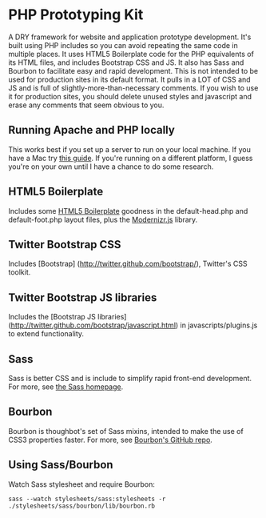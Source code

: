 PHP Prototyping Kit
===================
A DRY framework for website and application prototype development. It's built using PHP includes so you can avoid repeating the same code in multiple places. It uses HTML5 Boilerplate code for the PHP equivalents of its HTML files, and includes Bootstrap CSS and JS. It also has Sass and Bourbon to facilitate easy and rapid development. This is not intended to be used for production sites in its default format. It pulls in a LOT of CSS and JS and is full of slightly-more-than-necessary comments. If you wish to use it for production sites, you should delete unused styles and javascript and erase any comments that seem obvious to you.

Running Apache and PHP locally
------------------------------
This works best if you set up a server to run on your local machine. If you have a Mac try [this guide](http://php.about.com/od/phpbasics/ss/installMac.htm). If you're running on a different platform, I guess you're on your own until I have a chance to do some research.

HTML5 Boilerplate
-----------------
Includes some [HTML5 Boilerplate](http://html5boilerplate.com/) goodness in the default-head.php and default-foot.php layout files, plus the [Modernizr.js](http://www.modernizr.com/) library.

Twitter Bootstrap CSS
------
Includes [Bootstrap] (http://twitter.github.com/bootstrap/), Twitter's CSS toolkit.

Twitter Bootstrap JS libraries
------
Includes the [Bootstrap JS libraries] (http://twitter.github.com/bootstrap/javascript.html) in javascripts/plugins.js to extend functionality.

Sass
----
Sass is better CSS and is include to simplify rapid front-end development. For more, see [the Sass homepage](http://sass-lang.com/).

Bourbon
-------
Bourbon is thoughbot's set of Sass mixins, intended to make the use of CSS3 properties faster. For more, see [Bourbon's GitHub repo](https://github.com/thoughtbot/bourbon).

Using Sass/Bourbon
-------------------------
Watch Sass stylesheet and require Bourbon:

    sass --watch stylesheets/sass:stylesheets -r ./stylesheets/sass/bourbon/lib/bourbon.rb
